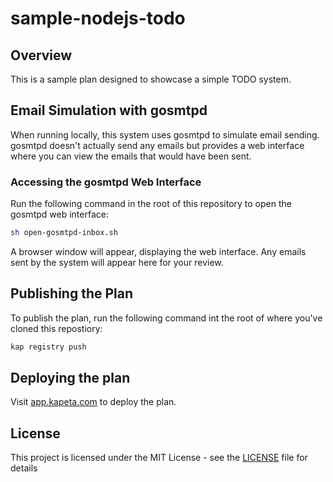 # sample-nodejs-todo

## Overview

This is a sample plan designed to showcase a simple TODO system.

## Email Simulation with gosmtpd

When running locally, this system uses gosmtpd to simulate email sending. gosmtpd doesn't actually send any emails but provides a web interface where you can view the emails that would have been sent.

### Accessing the gosmtpd Web Interface

Run the following command in the root of this repository to open the gosmtpd web interface:

```bash
sh open-gosmtpd-inbox.sh
```

A browser window will appear, displaying the web interface. Any emails sent by the system will appear here for your review.

## Publishing the Plan

To publish the plan, run the following command int the root of where you've cloned this repostiory:

```bash
kap registry push
```

## Deploying the plan

Visit [app.kapeta.com](https://app.kapeta.com/deployments) to deploy the plan.

## License

This project is licensed under the MIT License - see the [LICENSE](LICENSE) file for details
